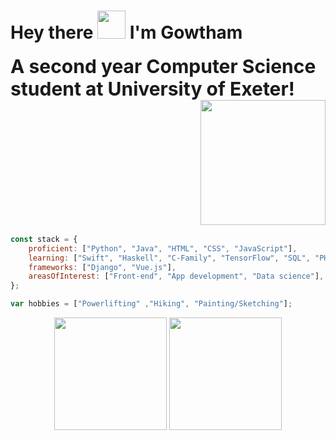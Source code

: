 # Hey there <img src="https://media.giphy.com/media/f3jZ3CyVl66RuBwpJp/giphy.gif" width="45px"> I'm Gowtham

<table border="0">
 <tr>
	<b style="font-size:30px">A second year Computer Science student at University of Exeter! </b>
 </tr>
 <tr>
	 <img align="right" src="https://i.giphy.com/media/Qyml5wziJeHreuOdzu/giphy.webp" width="200"/>
    <!-- <img align="right" src="https://user-images.githubusercontent.com/5713670/87202985-820dcb80-c2b6-11ea-9f56-7ec461c497c3.gif" width="200"/> -->
 </tr>
</table>


```javascript
const stack = {
	proficient: ["Python", "Java", "HTML", "CSS", "JavaScript"],
	learning: ["Swift", "Haskell", "C-Family", "TensorFlow", "SQL", "PHP"],
	frameworks: ["Django", "Vue.js"],
	areasOfInterest: ["Front-end", "App development", "Data science"],
};

var hobbies = ["Powerlifting" ,"Hiking", "Painting/Sketching"];
```

<div align="center">
  <img height="180em" src="https://github-readme-stats-three-sepia.vercel.app/api?username=gowth6m&show_icons=true&hide_border=true&bg_color=ffffff00&text_color=4EB18D&title_color=ff7b72&icon_color=4B2C2F" />
  <img height="180em" src="https://github-readme-stats-three-sepia.vercel.app/api/top-langs/?username=gowth6m&layout=compact&exclude_repo=github-readme-stats&hide_border=true&bg_color=ffffff00&text_color=4EB18D&title_color=ff7b72&icon_color=4B2C2F" />
</div>

